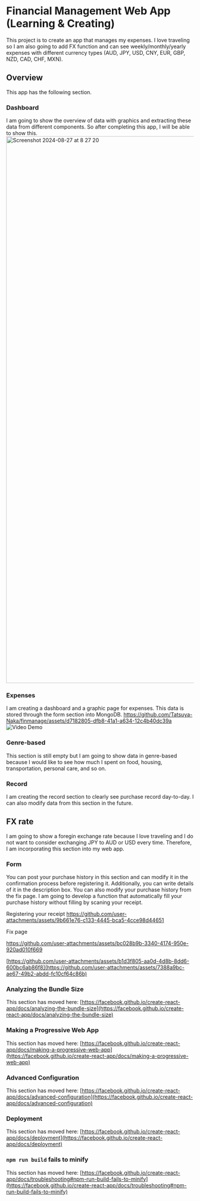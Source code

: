 # Financial Management Web App (Learning & Creating)

This project is to create an app that manages my expenses. I love traveling so I am also going to add FX function and can see weekly/monthly/yearly expenses with different currency types (AUD, JPY, USD, CNY, EUR, GBP, NZD, CAD, CHF, MXN). 

## Overview

This app has the following section.

### Dashboard

I am going to show the overview of data with graphics and extracting these data from different components. So after completing this app, I will be able to show this.
<img width="1470" alt="Screenshot 2024-08-27 at 8 27 20" src="https://github.com/user-attachments/assets/fbfb3c36-ff55-4f5c-8142-092b30f0a168">

### Expenses

  I am creating a dashboard and a graphic page for expenses. This data is stored through the form section into MongoDB.
  https://github.com/Tatsuya-Naka/finmanage/assets/d7182805-dfb8-41a1-a634-12c4b40dc39a
  ![Video Demo](https://github.com/user-attachments/assets/d7182805-dfb8-41a1-a634-12c4b40dc39a)

### Genre-based

This section is still empty but I am going to show data in genre-based because I would like to see how much I spent on food, housing, transportation, personal care, and so on.

### Record

I am creating the record section to clearly see purchase record day-to-day. I can also modify data from this section in the future.

## FX rate

I am going to show a foregin exchange rate because I love traveling and I do not want to consider exchanging JPY to AUD or USD every time. Therefore, I am incorporating this section into my web app.

### Form

You can post your purchase history in this section and can modify it in the confirmation process before registering it. Additionally, you can write details of it in the description box. You can also modify your purchase history from the fix page. I am going to develop a function that automatically fill your purchase history without filling by scaning your receipt.

Registering your receipt
https://github.com/user-attachments/assets/9b661e76-c133-4445-bca5-4cce98d44651

Fix page

https://github.com/user-attachments/assets/bc028b9b-3340-4174-950e-920ad010f669


[https://github.com/user-attachments/assets/b1d3f805-aa0d-4d8b-8dd6-600bc6ab86f8](https://github.com/user-attachments/assets/7388a9bc-ae67-49b2-abdd-fc10cf64c86b)

### Analyzing the Bundle Size

This section has moved here: [https://facebook.github.io/create-react-app/docs/analyzing-the-bundle-size](https://facebook.github.io/create-react-app/docs/analyzing-the-bundle-size)

### Making a Progressive Web App

This section has moved here: [https://facebook.github.io/create-react-app/docs/making-a-progressive-web-app](https://facebook.github.io/create-react-app/docs/making-a-progressive-web-app)

### Advanced Configuration

This section has moved here: [https://facebook.github.io/create-react-app/docs/advanced-configuration](https://facebook.github.io/create-react-app/docs/advanced-configuration)

### Deployment

This section has moved here: [https://facebook.github.io/create-react-app/docs/deployment](https://facebook.github.io/create-react-app/docs/deployment)

### `npm run build` fails to minify

This section has moved here: [https://facebook.github.io/create-react-app/docs/troubleshooting#npm-run-build-fails-to-minify](https://facebook.github.io/create-react-app/docs/troubleshooting#npm-run-build-fails-to-minify)
